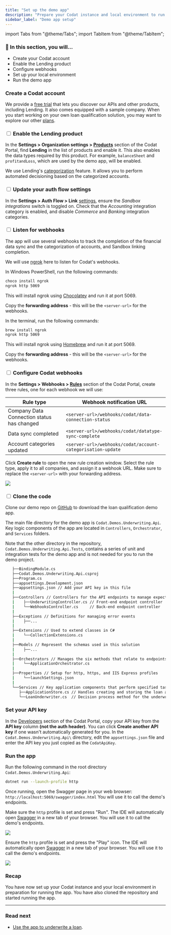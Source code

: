 ```yaml
---
title: "Set up the demo app"
description: "Prepare your Codat instance and local environment to run the demo app"
sidebar_label: "Demo app setup"
---
```


import Tabs from "@theme/Tabs";
import TabItem from "@theme/TabItem";

### 🚀 In this section, you will...

* Create your Codat account
* Enable the Lending product
* Configure webhooks
* Set up your local environment
* Run the demo app

### Create a Codat account 

We provide a [free trial](https://signup.codat.io/) that lets you discover our APIs and other products, including Lending. It also comes equipped with a sample company. When you start working on your own loan qualification solution, you may want to explore our other [plans](https://www.codat.io/plans/).

### <input type="checkbox" unchecked /> Enable the Lending product 

In the **Settings > Organization settings > [Products](https://app.codat.io/settings/products)** section of the Codat Portal, find **Lending** in the list of products and enable it. This also enables the data types required by this product. For example, `balanceSheet` and `profitandLoss`, which are used by the demo app, will be enabled.

We use Lending's [categorization](/lending/features/financial-statements-overview#categorized-financial-accounts) feature. It allows you to perform automated decisioning based on the categorized accounts. 

### <input type="checkbox" unchecked /> Update your auth flow settings

In the **Settings > Auth Flow > Link** [settings](https://app.codat.io/settings/link-settings/data-connections), ensure the _Sandbox integrations_ switch is toggled on. Check that the _Accounting_ integration category is enabled, and disable _Commerce_ and _Banking_ integration categories. 

### <input type="checkbox" unchecked /> Listen for webhooks

The app will use several webhooks to track the completion of the financial data sync and the categorization of accounts, and Sandbox linking completion. 

We will use [ngrok](https://ngrok.com/) here to listen for Codat's webhooks. 

<Tabs>
   <TabItem value="win" label="Windows OS">  

   In Windows PowerShell, run the following commands:

   ```bash
   choco install ngrok
   ngrok http 5069
   ```

   This will install ngrok using [Chocolatey](https://chocolatey.org/) and run it at port 5069. 

   Copy the **forwarding address** - this will be the `<server-url>` for the webhooks.

   </TabItem>

   <TabItem value="mac" label="Mac OS">

   In the terminal, run the following commands:

   ```bash
   brew install ngrok
   ngrok http 5069
   ```
   This will install ngrok using [Homebrew](https://brew.sh/) and run it at port 5069. 

   Copy the **forwarding address** - this will be the `<server-url>` for the webhooks.

   </TabItem>
</Tabs>

### <input type="checkbox" unchecked /> Configure Codat webhooks

In the **Settings > Webhooks > [Rules](https://app.codat.io/settings/webhooks/rules)** section of the Codat Portal, create three rules, one for each webhook we will use:

   |  Rule type                                  | Webhook notification URL                                    |
   |---------------------------------------------|-------------------------------------------------------------|
   | Company Data Connection status has changed  | ```<server-url>/webhooks/codat/data-connection-status```       |
   | Data sync completed                         | ```<server-url>/webhooks/codat/datatype-sync-complete```       |
   | Account categories updated                  | ```<server-url>/webhooks/codat/account-categorisation-update```|

Click **Create rule** to open the new rule creation window. Select the rule type, apply it to all companies, and assign it a webhook URL. Make sure to replace the `<server-url>` with your forwarding address.

   ![](/img/use-cases/loan-qualification/rule-creation-screen.png)

### <input type="checkbox" unchecked /> Clone the code

Clone our demo repo on [GitHub](https://github.com/codatio/demo-loan-qualification) to download the loan qualification demo app. 

The main file directory for the demo app is `Codat.Demos.Underwriting.Api`. Key logic components of the app are located in `Controllers`, `Orchestrator`, and `Services` folders.

Note that the other directory in the repository, `Codat.Demos.Underwriting.Api.Tests`, contains a series of unit and integration tests for the demo app and is not needed for you to run the demo project. 

```sh title="Codat.Demos.Underwriting.Api directory"
   ├──BindingModule.cs
   ├──Codat.Demos.Underwriting.Api.csproj
   ├──Program.cs
   ├──appsettings.Development.json
   ├──appsettings.json // Add your API key in this file
   |   
   ├──Controllers // Controllers for the API endpoints to manage expected actions and results
   |    ├──UnderwritingController.cs // Front-end endpoint controller
   |    └──WebhooksController.cs     // Back-end endpoint controller
   |       
   ├──Exceptions // Definitions for managing error events 
   |    ├──...
   |       
   ├──Extensions // Used to extend classes in C#
   |    └──CollectionExtensions.cs
   |       
   ├──Models // Represent the schemas used in this solution
   |    ├──...
   |       
   ├──Orchestrators // Manages the six methods that relate to endpoints used in the app
   |    └──ApplicationOrchestrator.cs
   |       
   ├──Properties // Setup for http, https, and IIS Express profiles
   |    └──launchSettings.json
   |       
   └──Services // Key application components that perform specified tasks
      ├──ApplicationStore.cs // Handles creating and storing the loan application in-memory
      └──LoanUnderwriter.cs  // Decision process method for the underwriting model used in the demo
```
### Set your API key

In the [Developers](https://app.codat.io/developers/api-keys) section of the Codat Portal, copy your API key from the **API key** column **(not the auth header)**. You can click **Create another API key** if one wasn't automatically generated for you. In the `Codat.Demos.Underwriting.Api\` directory, edit the `appsettings.json` file and enter the API key you just copied as the `CodatApiKey`.

### Run the app

<Tabs>
<TabItem value="cmd" label="Command line">

Run the following command in the root directory `Codat.Demos.Underwriting.Api`:

```sh
dotnet run --launch-profile http
```
Once running, open the Swagger page in your web browser: `http://localhost:5069/swagger/index.html` You will use it to call the demo's endpoints.

</TabItem>

<TabItem value="rider" label="Rider">

Make sure the `http` profile is set and press "Run". The IDE will automatically open [Swagger](http://localhost:5069/swagger/index.html) in a new tab of your browser. You will use it to call the demo's endpoints.

![](/img/use-cases/loan-qualification/underwriting-guide-rider.png)

</TabItem>

<TabItem value="vs" label="Visual studio">

Ensure the `http` profile is set and press the "Play" icon. The IDE will automatically open [Swagger](http://localhost:5069/swagger/index.html) in a new tab of your browser. You will use it to call the demo's endpoints.

![](/img/use-cases/loan-qualification/underwriting-guide-visual-studio-2022.png)

</TabItem>

</Tabs>

### Recap

You have now set up your Codat instance and your local environment in preparation for running the app. You have also cloned the repository and started running the app.

---

### Read next

- [Use the app to underwrite a loan](/lending/guides/loan-qualification/process-loan).
